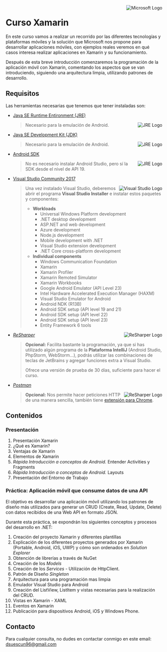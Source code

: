 <img align="right" alt="Microsoft Logo" src="https://chocolatey.org/content/packageimages/xamarin-profiler.0.38.0.png">

# Curso Xamarin

En este curso vamos a realizar un recorrido por las diferentes tecnologías y plataformas móviles y la solución que Microsoft nos propone para desarrollar aplicaciones móviles, con ejemplos reales veremos en qué casos interesa realizar aplicaciones en Xamarin y su funcionamiento.

Después de esta breve introducción comenzaremos la programación de la aplicación móvil con Xamarin, comentando los aspectos que se van introduciendo, siguiendo una arquitectura limpia, utilizando patrones de desarrollo.

## Requisitos

Las herramientas necesarias que tenemos que tener instaladas son:

- [Java SE Runtime Entironment (JRE)](http://www.oracle.com/technetwork/java/javase/downloads/jre8-downloads-2133155.html)      

  <img alt="JRE Logo" align="right" src="https://pics.computerbase.de/1/4/0/5/2/logo-64.e24458c5.png">

  > Necesario para la emulación de Android.


- [Java SE Development Kit (JDK)](http://www.oracle.com/technetwork/java/javase/downloads/jdk8-downloads-2133151.html)      

  <img alt="JRE Logo" align="right" src="https://pics.computerbase.de/1/4/0/5/2/logo-64.e24458c5.png">

  > Necesario para la emulación de Android.

- [Android SDK](https://developer.android.com/studio/index.html)      

  <img alt="JRE Logo" align="right" src="https://a.fsdn.com/sd/topics/android_64.png">

  > No es necesario instalar Android Studio, pero sí la SDK desde el nivel de API 19.

- [Visual Studio Community 2017](https://www.visualstudio.com/thank-you-downloading-visual-studio/?sku=Community&rel=15/)                                                                                                                     

  <img alt="Visual Studio Logo" align="right" src="http://csharpcorner.mindcrackerinc.netdna-cdn.com/UploadFile/MinorCatImages/061231AM.png.ashx?width=64&height=64">

  > Una vez instalado Visual Studio, deberemos abrir el programa **Visual Studio Installer** e instalar estos paquetes y componentes:
  >
  > - **Workloads**
  >   - Universal Windows Platform development
  >   - .NET desktop development
  >   - ASP.NET and web development
  >   - Azure development
  >   - Node.js development
  >   - Mobile development with .NET
  >   - Visual Studio extension development
  >   - .NET Core cross-platform development
  > - **Individual components**
  >   - Windows Communication Foundation
  >   - Xamarin
  >   - Xamarin Profiler
  >   - Xamarin Remoted Simulator
  >   - Xamarin Workbooks
  >   - Google Android Emulator (API Level 23)
  >   - Intel Hardware Accelerated Execution Manager (HAXM)
  >   - Visual Studio Emulator for Android
  >   - Android NDK (R13B)
  >   - Android SDK setup (API level 19 and 21)
  >   - Android SDK setup (API level 22)
  >   - Android SDK setup (API level 23)
  >   - Entity Framework 6 tools

- [*ReSharper*](https://www.jetbrains.com/resharper/)                                                                                                                                                      <img alt="ReSharper Logo" align="right" src="https://resources.jetbrains.com/storage/ui/favicons/apple-touch-icon-60x60.png">

  > **Opcional:** Facilita bastante la programación, ya que si has utilizado algún programa de la **Plataforma IntelliJ** (Android Studio, PhpStorm, WebStorm...), podrás utilizar las combinaciones de teclas de JetBrains y agregar funciones extra a Visual Studio.
  >
  > Ofrece una versión de prueba de 30 días, suficiente para hacer el curso.

- [*Postman*](https://www.getpostman.com/)    

  <img alt="ReSharper Logo" align="right" src="https://lh3.googleusercontent.com/8T1sK3krF94U1CQhVHMHUwtdRrrJtawv00SHulg0CAqYVKshjpchTfPpTuct745aysJbS94V=w50-h50-e365">  

  > **Opcional:** Nos permite hacer peticiones HTTP de una manera sencilla, también tiene [extensión para Chrome](https://chrome.google.com/webstore/detail/postman/fhbjgbiflinjbdggehcddcbncdddomop?hl=en).


## Contenidos

### Presentación

1. Presentación Xamarin
2. ¿Qué es Xamarin?
3. Ventajas de Xamarin
4. Elementos de Xamarin
5. *Rápida Introducción a conceptos de Android.* Entender Activities y Fragments
6. *Rápida Introducción a conceptos de Android.* Layouts
7. Presentación del Entorno de Trabajo

### Práctica: Aplicación móvil que consume datos de una API

El objetivo es desarrollar una aplicación móvil utilizando los patrones de diseño más utilizados para generar un CRUD (Create, Read, Update, Delete) con datos recibidos de una Web API en formato JSON.

Durante esta práctica, se expondrán los siguientes conceptos y procesos del desarrollo en .NET:

1. Creación del proyecto Xamarin y diferentes plantillas
2. Explicación de los diferentes proyectos generados por Xamarin (Portable, Android, iOS, UWP) y cómo son ordenados en *Solution Explorer*
3. Obtención de librerías a través de NuGet
4. Creación de los *Models*
5. Creación de los *Services* - Utilización de HttpClient.
6. Patrón de Diseño *Singleton*
7. Arquitectura para una programación mas limpia
8. Emulador Visual Studio para Android
9. Creación del ListView, ListItem y vistas necesarias para la realización del CRUD.
10. Vistas en Xamarin - XAML
11. Eventos en Xamarin
12. Publicación para dispositivos Android, iOS y Windows Phone.

## Contacto

Para cualquier consulta, no dudes en contactar conmigo en este email: <dsuescun96@gmail.com>

```

```